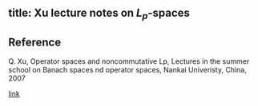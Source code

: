 title: Xu lecture notes on $L_p$-spaces 
---

## Reference

Q. Xu, Operator spaces and noncommutative Lp, Lectures in the summer school on Banach spaces nd operator spaces, Nankai
Univeristy, China, 2007

[link](https://drive.google.com/file/d/0B0mEhqjgzvQ4WHBvUVRGQTlKeW8/view?usp=sharing)
